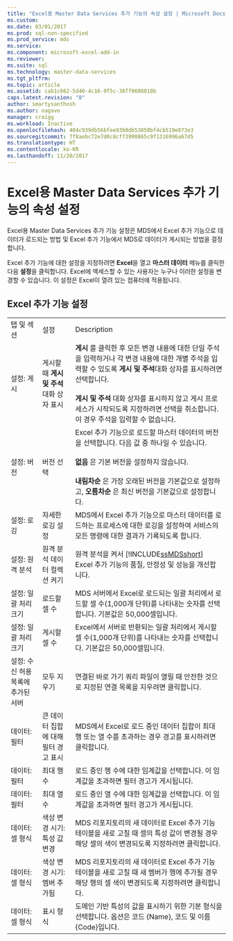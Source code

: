 ```yaml
---
title: "Excel용 Master Data Services 추가 기능의 속성 설정 | Microsoft Docs"
ms.custom: 
ms.date: 03/01/2017
ms.prod: sql-non-specified
ms.prod_service: mds
ms.service: 
ms.component: microsoft-excel-add-in
ms.reviewer: 
ms.suite: sql
ms.technology: master-data-services
ms.tgt_pltfrm: 
ms.topic: article
ms.assetid: cab1c662-5d40-4c16-9f5c-36ff9608810b
caps.latest.revision: "8"
author: smartysanthosh
ms.author: nagavo
manager: craigg
ms.workload: Inactive
ms.openlocfilehash: 404c939db56bfee93b0db53850bf4cb519e873e3
ms.sourcegitcommit: 7f8aebc72e7d0c8cff3990865c9f1316996a67d5
ms.translationtype: HT
ms.contentlocale: ko-KR
ms.lasthandoff: 11/20/2017
---
```

# <a name="setting-properties-for-master-data-services-add-in-for-excel"></a>Excel용 Master Data Services 추가 기능의 속성 설정
  Excel용 Master Data Services 추가 기능 설정은 MDS에서 Excel 추가 기능으로 데이터가 로드되는 방법 및 Excel 추가 기능에서 MDS로 데이터가 게시되는 방법을 결정합니다.  
  
 Excel 추가 기능에 대한 설정을 지정하려면 **Excel**을 열고 **마스터 데이터** 메뉴를 클릭한 다음 **설정**을 클릭합니다. Excel에 액세스할 수 있는 사용자는 누구나 이러한 설정을 변경할 수 있습니다. 이 설정은 Excel이 열려 있는 컴퓨터에 적용됩니다.  
  
## <a name="excel-add-in-settings"></a>Excel 추가 기능 설정  
  
||||  
|-|-|-|  
|탭 및 섹션|설정|Description|  
|설정: 게시|게시할 때 **게시 및 주석** 대화 상자 표시|**게시** 를 클릭한 후 모든 변경 내용에 대한 단일 주석을 입력하거나 각 변경 내용에 대한 개별 주석을 입력할 수 있도록 **게시 및 주석**대화 상자를 표시하려면 선택합니다.<br /><br /> **게시 및 주석** 대화 상자를 표시하지 않고 게시 프로세스가 시작되도록 지정하려면 선택을 취소합니다. 이 경우 주석을 입력할 수 없습니다.|  
|설정: 버전|버전 선택|Excel 추가 기능으로 로드할 마스터 데이터의 버전을 선택합니다. 다음 값 중 하나일 수 있습니다.<br /><br /> **없음** 은 기본 버전을 설정하지 않습니다.<br /><br /> **내림차순** 은 가장 오래된 버전을 기본값으로 설정하고, **오름차순** 은 최신 버전을 기본값으로 설정합니다.|  
|설정: 로깅|자세한 로깅 설정|MDS에서 Excel 추가 기능으로 마스터 데이터를 로드하는 프로세스에 대한 로깅을 설정하여 서비스의 모든 명령에 대한 결과가 기록되도록 합니다.|  
|설정: 원격 분석|원격 분석 데이터 컬렉션 켜기|원격 분석을 켜서 [!INCLUDE[ssMDSshort](../../includes/ssmdsshort-md.md)] Excel 추가 기능의 품질, 안정성 및 성능을 개선합니다.|  
|설정: 일괄 처리 크기|로드할 셀 수|MDS 서버에서 Excel로 로드되는 일괄 처리에서 로드할 셀 수(1,000개 단위)를 나타내는 숫자를 선택합니다. 기본값은 50,000셀입니다.|  
|설정: 일괄 처리 크기|게시할 셀 수|Excel에서 서버로 반환되는 일괄 처리에서 게시할 셀 수(1,000개 단위)를 나타내는 숫자를 선택합니다. 기본값은 50,000셀입니다.|  
|설정: 수신 허용 목록에 추가된 서버|모두 지우기|연결된 바로 가기 쿼리 파일이 열릴 때 안전한 것으로 지정된 연결 목록을 지우려면 클릭합니다.|  
|데이터: 필터|큰 데이터 집합에 대해 필터 경고 표시|MDS에서 Excel로 로드 중인 데이터 집합이 최대 행 또는 열 수를 초과하는 경우 경고를 표시하려면 클릭합니다.|  
|데이터: 필터|최대 행 수|로드 중인 행 수에 대한 임계값을 선택합니다. 이 임계값을 초과하면 필터 경고가 게시됩니다.|  
|데이터: 필터|최대 열 수|로드 중인 열 수에 대한 임계값을 선택합니다. 이 임계값을 초과하면 필터 경고가 게시됩니다.|  
|데이터: 셀 형식|색상 변경 시기: 특성 값 변경|MDS 리포지토리의 새 데이터로 Excel 추가 기능 테이블을 새로 고칠 때 셀의 특성 값이 변경될 경우 해당 셀의 색이 변경되도록 지정하려면 클릭합니다.|  
|데이터: 셀 형식|색상 변경 시기: 멤버 추가됨|MDS 리포지토리의 새 데이터로 Excel 추가 기능 테이블을 새로 고칠 때 새 멤버가 행에 추가될 경우 해당 행의 셀 색이 변경되도록 지정하려면 클릭합니다.|  
|데이터: 셀 형식|표시 형식|도메인 기반 특성의 값을 표시하기 위한 기본 형식을 선택합니다. 옵션은 코드 {Name}, 코드 및 이름 {Code}입니다.|  
  
  
